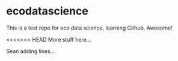 # ecodatascience
This is a test repo for eco data science, learning Github. Awesome!

<<<<<<< HEAD
More stuff here...


Sean adding lines...

